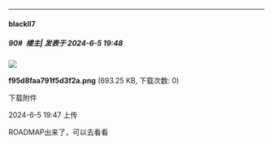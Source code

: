 ﻿
*****

####  blackll7  
##### 90#         楼主| 发表于 2024-6-5 19:48

<img src="https://img.saraba1st.com/forum/202406/05/194730expalsbh3sozlzsf.png" referrerpolicy="no-referrer">

<strong>f95d8faa791f5d3f2a.png</strong> (693.25 KB, 下载次数: 0)

下载附件

2024-6-5 19:47 上传

ROADMAP出来了，可以去看看

